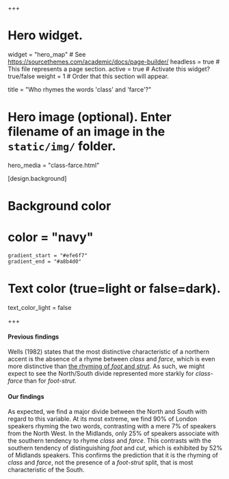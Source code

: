 +++
# Hero widget.
widget = "hero_map"  # See https://sourcethemes.com/academic/docs/page-builder/
headless = true  # This file represents a page section.
active = true  # Activate this widget? true/false
weight = 1  # Order that this section will appear.

title = "Who rhymes the words 'class' and 'farce'?"

# Hero image (optional). Enter filename of an image in the `static/img/` folder.
hero_media = "class-farce.html"

[design.background]

  # Background color
  # color = "navy"
    gradient_start = "#efe6f7"
    gradient_end = "#a8b4d0"
   
  # Text color (true=light or false=dark).
  text_color_light = false

+++

#### Previous findings
Wells (1982) states that the most distinctive characteristic of a northern accent is the absence of a rhyme between _class_ and _farce_, which is even more distinctive than [the rhyming of _foot_ and _strut_](/maps/foot-cut/). As such, we might expect to see the North/South divide represented more starkly for _class-farce_ than for _foot-strut_.

#### Our findings
As expected, we find a major divide between the North and South with regard to this variable. At its most extreme, we find 90% of London speakers rhyming the two words, contrasting with a mere 7% of speakers from the North West. In the Midlands, only 25% of speakers associate with the southern tendency to rhyme _class_ and _farce_. This contrasts with the southern tendency of distinguishing _foot_ and _cut_, which is exhibited by 52% of Midlands speakers. This confirms the prediction that it is the rhyming of _class_ and _farce_, not the presence of a _foot-strut_ split, that is most characteristic of the South.